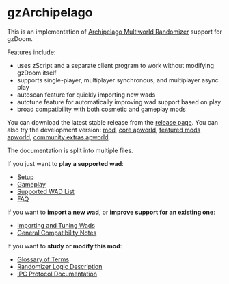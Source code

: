 # gzArchipelago

This is an implementation of
[Archipelago Multiworld Randomizer](https://archipelago.gg/)
support for gzDoom.

Features include:
- uses zScript and a separate client program to work without modifying gzDoom itself
- supports single-player, multiplayer synchronous, and multiplayer async play
- autoscan feature for quickly importing new wads
- autotune feature for automatically improving wad support based on play
- broad compatibility with both cosmetic and gameplay mods

You can download the latest stable release from the
[release page](https://github.com/ToxicFrog/doom-mods/releases/). You can also
try the development version: [mod](../release/gzArchipelago-latest.pk3),
[core apworld](../release/gzdoom.apworld),
[featured mods apworld](../release/ap_gzdoom_featured.apworld),
[community extras apworld](../release/ap_gzdoom_extras.apworld).

The documentation is split into multiple files.

If you just want to **play a supported wad**:
- [Setup](./doc/setup.md)
- [Gameplay](./doc/gameplay.md)
- [Supported WAD List](./doc/support-table.md)
- [FAQ](./doc/faq.md)

If you want to **import a new wad**, or **improve support for an existing one**:
- [Importing and Tuning Wads](./doc/new-wads.md)
- [General Compatibility Notes](./doc/compatibility.md)

If you want to **study or modify this mod**:
- [Glossary of Terms](./doc/glossary.md)
- [Randomizer Logic Description](./doc/logic.md)
- [IPC Protocol Documentation](./doc/protocol.md)
